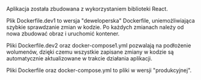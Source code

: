 Aplikacja została zbudowana z wykorzystaniem biblioteki React.

Plik Dockerfile.dev1 to wersja "deweloperska" Dockerfile, uniemożliwiająca szybkie sprawdzanie zmian w kodzie. Po każdych zmianach należy od nowa zbudować obraz i uruchomić kontener.

Pliki Dockerfile.dev2 oraz docker-compose1.yml pozwalają na podłożenie wolumenów, dzięki czemu wszystkie zapisane zmiany w kodzie są automatycznie aktualizowane w trakcie działania aplikacji.

Pliki Dockerfile oraz docker-compose.yml to pliki w wersji "produkcyjnej".
